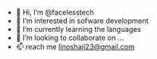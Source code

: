 - 👋 Hi, I’m @facelesstech
- 👀 I’m interested in sofware development
- 🌱 I’m currently learning the languages 
- 💞️ I’m looking to collaborate on ...
- 📫 reach me linoshaji23@gmail.com

<!---
facelesstech/facelesstech is a ✨ special ✨ repository because its `README.md` (this file) appears on your GitHub profile.
You can click the Preview link to take a look at your changes.
--->
